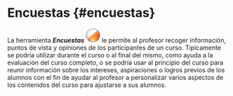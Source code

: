 # Encuestas {#encuestas}

La herramienta _**Encuestas**_ ![](../assets/graphics290.png) le permite al profesor recoger información, puntos de vista y opiniones de los participantes de un curso. Típicamente se podría utilizar durante el curso o al final del mismo, como ayuda a la evaluación del curso completo, o se podría usar al principio del curso para reunir información sobre los intereses, aspiraciones o logros previos de los alumnos con el fin de ayudar al profesor a personalizar varios aspectos de los contenidos del curso para ajustarse a sus alumnos.